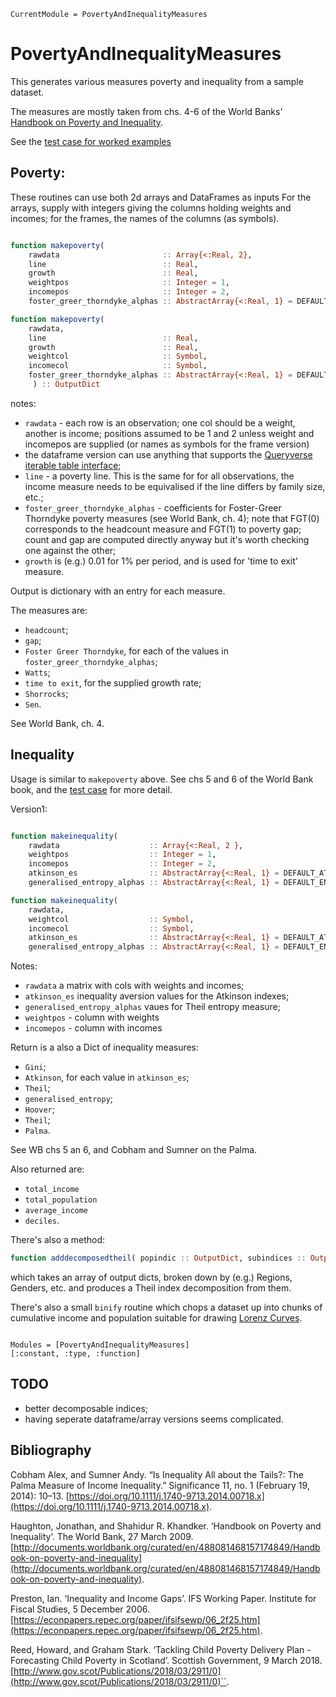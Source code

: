 ```@meta
CurrentModule = PovertyAndInequalityMeasures
```

# PovertyAndInequalityMeasures


This generates various measures poverty and inequality from a sample dataset.

The measures are mostly taken from chs. 4-6 of the World Banks' [Handbook on Poverty and Inequality](biblio.md).

See the [test case for worked examples](https://github.com/grahamstark/PovertyAndInequalityMeasures.jl/tree/master/test)

## Poverty:

These routines can use both 2d arrays and DataFrames as inputs For the arrays, supply with integers giving the columns holding weights and incomes; for the frames, the names of the columns (as symbols).

```julia

function makepoverty(
    rawdata                       :: Array{<:Real, 2},
    line                          :: Real,
    growth                        :: Real,
    weightpos                     :: Integer = 1,
    incomepos                     :: Integer = 2,
    foster_greer_thorndyke_alphas :: AbstractArray{<:Real, 1} = DEFAULT_FGT_ALPHAS ) :: OutputDict

function makepoverty(
    rawdata,
    line                          :: Real,
    growth                        :: Real,
    weightcol                     :: Symbol,
    incomecol                     :: Symbol,
    foster_greer_thorndyke_alphas :: AbstractArray{<:Real, 1} = DEFAULT_FGT_ALPHAS,
     ) :: OutputDict    

```
notes:
* `rawdata` - each row is an observation; one col should be a weight, another is income;
positions assumed to be 1 and 2 unless weight and incomepos are supplied (or names as symbols for the frame version)
* the dataframe version can use anything that supports the [Queryverse iterable table interface](https://github.com/queryverse/IterableTables.jl);
* `line` - a poverty line. This is the same for for all observations, the income measure needs to be equivalised if the line differs by family size, etc.;
* `foster_greer_thorndyke_alphas` - coefficients for Foster-Greer Thorndyke poverty measures (see World Bank, ch. 4); note that FGT(0)
corresponds to the headcount measure and FGT(1) to poverty gap; count and gap are computed directly anyway but it's worth checking one against the other;
* `growth` is (e.g.) 0.01 for 1% per period, and is used for 'time to exit' measure.

Output is  dictionary with an entry for each measure.

The measures are:

* `headcount`;
* `gap`;
* `Foster Greer Thorndyke`, for each of the values in `foster_greer_thorndyke_alphas`;
* `Watts`;
* `time to exit`, for the supplied growth rate;
* `Shorrocks`;
* `Sen`.

See World Bank, ch. 4.

## Inequality

Usage is similar to `makepoverty` above. See chs 5 and 6 of the World Bank book, and the [test case](../test/poverty_inequality_tests.jl) for more detail.

Version1:

```julia

function makeinequality(
    rawdata                    :: Array{<:Real, 2 },
    weightpos                  :: Integer = 1,
    incomepos                  :: Integer = 2,
    atkinson_es                :: AbstractArray{<:Real, 1} = DEFAULT_ATKINSON_ES,
    generalised_entropy_alphas :: AbstractArray{<:Real, 1} = DEFAULT_ENTROPIES ) :: OutputDict

function makeinequality(
    rawdata,
    weightcol                  :: Symbol,
    incomecol                  :: Symbol,
    atkinson_es                :: AbstractArray{<:Real, 1} = DEFAULT_ATKINSON_ES,
    generalised_entropy_alphas :: AbstractArray{<:Real, 1} = DEFAULT_ENTROPIES ) :: OutputDict


```
Notes:
* `rawdata` a matrix with cols with weights and incomes;
* `atkinson_es` inequality aversion values for the Atkinson indexes;
* `generalised_entropy_alphas` vaues for Theil entropy measure;
* `weightpos` - column with weights
* `incomepos` - column with incomes

Return is a also a Dict of inequality measures:

* `Gini`;
* `Atkinson`, for each value in `atkinson_es`;
* `Theil`;
* `generalised_entropy`;
* `Hoover`;
* `Theil`;
* `Palma`.

See WB chs 5 an 6, and Cobham and Sumner on the Palma.

Also returned are:

* `total_income`
* `total_population`
* `average_income`
* `deciles`.

There's also a method:

```Julia
function adddecomposedtheil( popindic :: OutputDict, subindices :: OutputDictArray ) :: OutputDict
```

which takes an array of output dicts, broken down by (e.g.) Regions, Genders, etc. and produces a Theil
index decomposition from them.


There's also a small `binify` routine which chops a dataset up
into chunks of cumulative income and population suitable for drawing [Lorenz Curves](https://en.wikipedia.org/wiki/Lorenz_curve).


```@index
```

```@autodocs
Modules = [PovertyAndInequalityMeasures]
[:constant, :type, :function]
```

## TODO

* better decomposable indices;
* having seperate dataframe/array versions seems complicated.

## Bibliography

Cobham Alex, and Sumner Andy. “Is Inequality All about the Tails?: The Palma Measure of Income Inequality.” Significance 11, no. 1 (February 19, 2014): 10–13. [https://doi.org/10.1111/j.1740-9713.2014.00718.x](https://doi.org/10.1111/j.1740-9713.2014.00718.x).

Haughton, Jonathan, and Shahidur R. Khandker. ‘Handbook on Poverty and Inequality’. The World Bank, 27 March 2009. [http://documents.worldbank.org/curated/en/488081468157174849/Handbook-on-poverty-and-inequality](http://documents.worldbank.org/curated/en/488081468157174849/Handbook-on-poverty-and-inequality).

Preston, Ian. ‘Inequality and Income Gaps’. IFS Working Paper. Institute for Fiscal Studies, 5 December 2006. [https://econpapers.repec.org/paper/ifsifsewp/06_2f25.htm](https://econpapers.repec.org/paper/ifsifsewp/06_2f25.htm).

Reed, Howard, and Graham Stark. ‘Tackling Child Poverty Delivery Plan - Forecasting Child Poverty in Scotland’. Scottish Government, 9 March 2018. [http://www.gov.scot/Publications/2018/03/2911/0](http://www.gov.scot/Publications/2018/03/2911/0)``.
